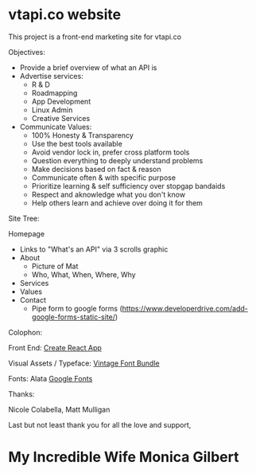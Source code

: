 # vtapi.co website

This project is a front-end marketing site for vtapi.co

Objectives:
 - Provide a brief overview of what an API is
 - Advertise services:
   - R & D
   - Roadmapping
   - App Development
   - Linux Admin
   - Creative Services
 - Communicate Values:
   - 100% Honesty & Transparency
   - Use the best tools available
   - Avoid vendor lock in, prefer cross platform tools
   - Question everything to deeply understand problems
   - Make decisions based on fact & reason
   - Communicate often & with specific purpose
   - Prioritize learning & self sufficiency over stopgap bandaids
   - Respect and aknowledge what you don't know
   - Help others learn and achieve over doing it for them

Site Tree:

Homepage
  - Links to "What's an API" via 3 scrolls graphic
  - About
    - Picture of Mat
    - Who, What, When, Where, Why
  - Services
  - Values
  - Contact
    - Pipe form to google forms (https://www.developerdrive.com/add-google-forms-static-site/)


Colophon:

Front End: [Create React App](https://github.com/facebook/create-react-app)

Visual Assets / Typeface: [Vintage Font Bundle](https://www.heritagetype.com/products/vintage-font-bundle?_pos=2&_sid=f8860d6bb&_ss=r)

Fonts:
Alata [Google Fonts](https://fonts.google.com/specimen/Alata)

Thanks:

Nicole Colabella, Matt Mulligan

Last but not least thank you for all the love and support,

# My Incredible Wife Monica Gilbert

